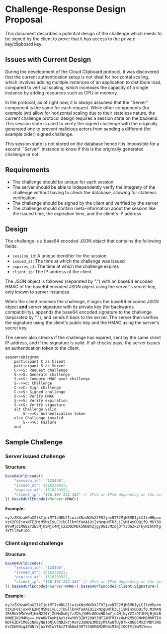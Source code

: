 # Challenge-Response Design Proposal

This document describes a potential design of the challenge which needs to be signed by the client to prove that it has access to the private key/clipboard key.

## Issues with Current Design

During the development of the Cloud Clipboard protocol, it was discovered that the current authentication setup is not ideal for horizontal scaling, which involves adding multiple instances of an application to distribute load, compared to vertical scaling, which increases the capacity of a single instance by adding resources such as CPU or memory.

In the protocol, as of right now, it is always assumed that the "Server" component is the same for each request. While other components (for example jwt) allow for horizontal scaling due to their stateless nature, the current challenge protocol design requires a session state on the backend. This session state is used to verify the signed challenge with the originally generated one to prevent malicious actors from sending a different (for example older) signed challenge.

This session state is not stored on the database hence it is impossible for a second ``Server'' instance to know if this is the originally generated challenge or not.

## Requirements

- The challenge should be unique for each session
- The server should be able to independently verify the integrety of the challenge without having to check the database, allowing for stateless verification
- The challenge should be signed by the client and verified by the server
- The challenge should contain meta-information about the session like the issued time, the expiration time, and the client's IP address

## Design

The challenge is a base64 encoded JSON object that contains the following fields:

- `session_id`: A unique identifier for the session
- `issued_at`: The time at which the challenge was issued
- `expires_at`: The time at which the challenge expires
- `client_ip`: The IP address of the client

The JSON object is followed (separated by ".") with an base64 encoded HMAC of the base64 encoded JSON object using the server's secret key, only known to server instances.

When the client receives the challenge, it signs the base64 encoded JSON object **and** server signature with its private key (for backwards compatibility), appends the base64 encoded signature to the challenge (separated by "."), and sends it back to the server. The server then verifies the signature using the client's public key and the HMAC using the server's secret key.

The server also checks if the challenge has expired, sent by the same client IP address, and if the signature is valid. If all checks pass, the server issues an authentication token to the client.

```mermaid
sequenceDiagram
    participant C as Client
    participant S as Server
    C->>S: Request challenge
    S->>S: Generate challenge
    S->>S: Compute HMAC over challenge
    S-->>C: Challenge
    C->>C: Sign challenge
    C->>S: Signed challenge
    S->>S: Verify HMAC
    S->>S: Verify expiration
    S->>S: Verify signature
    alt Challenge valid
        S-->>C: Authentication token
    else Challenge invalid
        S-->>C: Failure
    end    
```

## Sample Challenge

### Server issued challenge

**Structure:**

```javascript
base64UrlEncode({
    "session_id": "123456",
    "issued_at": 1516239022,
    "expires_at": 1516239322,
    "client_ip": "178.197.222.184" // IPv4 or IPv6 depending on the access
}).base64UrlEncode(<Server-HMAC>)
```

**Example:**

`eyJzZXNzaW9uX2lkIjoiMTIzNDU2IiwiaXNzdWVkX2F0IjoxNTE2MjM5MDIyLCJleHBpcmVzX2F0IjoxNTE2MjM5MzIyLCJjbGllbnRfaXAiOiIxNzguMTk3LjIyMi4xODQifQ.MDY3OWYwMjdiMGE2Y2E5Mjk5Mjc4Mjc2ZDQzMDk5NDBhZjgyOGI3MzdjOTY3OGZkZTkyNzhhNTg3YTllZmFiOQ`

### Client signed challenge

**Structure:**

```javascript
base64UrlEncode({
    "session_id": "123456",
    "issued_at": 1516239022,
    "expires_at": 1516239322,
    "client_ip": "178.197.222.184" // IPv4 or IPv6 depending on the access
}).base64UrlEncode(<Server-HMAC>).base64UrlEncode(<Client-Signature>)
```

**Example:**

`eyJzZXNzaW9uX2lkIjoiMTIzNDU2IiwiaXNzdWVkX2F0IjoxNTE2MjM5MDIyLCJleHBpcmVzX2F0IjoxNTE2MjM5MzIyLCJjbGllbnRfaXAiOiIxNzguMTk3LjIyMi4xODQifQ.MzM4N2RkMmY0MmYwMjhmN2I0YjZhMmUwNjYzZDhjYWMzOGUwNDlmYjc4MjkyY2IzOTJhMjBjNzBkNWE1N2M4Mg==.MzA0NTAyMjAyYzkwYWY3ZWY2OWY3NTI4MTM1YzUwM2M5OGNmMDNhMTI4NDFkZDY1MGEzNmEyNWI0NjU3NDZkYjMwY2JmNDE3MDIyMTAwOTUyOTkxOGQ3MmZhMDY3NGExZGU0Nzg4ZWNlYjAxYWIwYTAzZTdkNmI3MTY2NDM4M2RhNzM3NjI0OTVjYmM1Yw==`